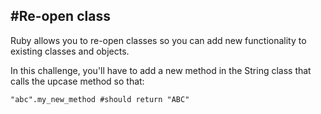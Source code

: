 #Re-open class
--

Ruby allows you to re-open classes so you can add new functionality to existing classes and objects.

In this challenge, you'll have to add a new method in the String class that calls the upcase method so that:

```
"abc".my_new_method #should return "ABC"
```

